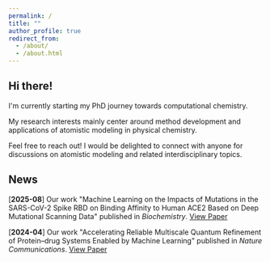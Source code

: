 ```yaml
---
permalink: /
title: ""
author_profile: true
redirect_from: 
  - /about/
  - /about.html
---
```



Hi there!
------


I'm currently starting my PhD journey towards computational chemistry.   

My research interests mainly center around method development and applications of atomistic modeling in physical chemistry.  

Feel free to reach out! I would be delighted to connect with anyone for discussions on atomistic modeling and related interdisciplinary topics.


News
---

[**2025-08**]  Our work "Machine Learning on the Impacts of Mutations in the SARS-CoV-2 Spike RBD on Binding Affinity to Human ACE2 Based on Deep Mutational Scanning Data" published in *Biochemistry*.  [View Paper](/publications/2025-ML_SARS-CoV-2-RBD-hACE2_DMS-2.md)

[**2024-04**]  Our work "Accelerating Reliable Multiscale Quantum Refinement of Protein–drug Systems Enabled by Machine Learning" published in *Nature Communications*.   [View Paper](/publications/2024-Accelerating_reliable_multiscale_quantum_refinement-1.md)

